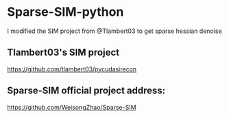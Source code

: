 # Sparse-SIM-python
I modified the SIM project from @Tlambert03 to get sparse hessian denoise
## Tlambert03's SIM project
https://github.com/tlambert03/pycudasirecon
## Sparse-SIM official project address:
https://github.com/WeisongZhao/Sparse-SIM
